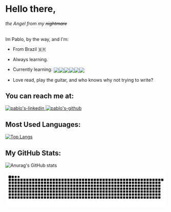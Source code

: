 # Hello there,
###### the Angel from my ~~nightmare~~
Im Pablo, by the way, and I'm:
- From Brazil :brazil:
- Always learning.
- Currently learning:
<img align="center" style="max-width=100%;" width="30px" heigth="30px" src="https://cdn.jsdelivr.net/gh/devicons/devicon/icons/html5/html5-original.svg"><img align="center" style="max-width=100%;" width="30px" heigth="30px" src="https://cdn.jsdelivr.net/gh/devicons/devicon/icons/css3/css3-original.svg"><img align="center" style="max-width=100%;" width="30px" heigth="30px" src="https://cdn.jsdelivr.net/gh/devicons/devicon/icons/javascript/javascript-original.svg"><img align="center" style="max-width=100%;" width="30px" heigth="30px" src="https://cdn.jsdelivr.net/gh/devicons/devicon/icons/csharp/csharp-original.svg"><img align="center" style="max-width=100%;" width="30px" heigth="30px" src="https://cdn.jsdelivr.net/gh/devicons/devicon/icons/microsoftsqlserver/microsoftsqlserver-plain.svg"><img align="center" style="max-width=100%;" width="30px" heigth="30px" src="https://cdn.jsdelivr.net/gh/devicons/devicon/icons/python/python-original.svg">

- Love read, play the guitar, and who knows why not trying to write?

## You can reach me at:
<div>
 
<a href="">
 <img heigth="30px" width="30px" alt="pablo's-linkedin" src="https://cdn.jsdelivr.net/gh/devicons/devicon/icons/linkedin/linkedin-original.svg">
</a>

<a href="https://github.com/PabloVenino" target="_blank">
 <img heigth="30px" width="30px" alt="pablo's-github" src="https://cdn.jsdelivr.net/gh/devicons/devicon/icons/github/github-original-wordmark.svg">
</a>

</div>

## Most Used Languages:
[![Top Langs](https://github-readme-stats.vercel.app/api/top-langs/?username=pablovenino)](https://github.com/pablovenino/github-readme-stats)

## My GitHub Stats:
![Anurag's GitHub stats](https://github-readme-stats.vercel.app/api?username=pablovenino&show_icons=true&theme=dracula)
 
![Snake animation](https://github.com/pablovenino/pablovenino/blob/output/github-contribution-grid-snake.svg)
